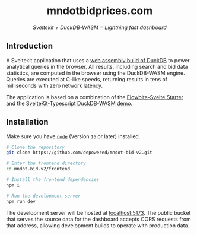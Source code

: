 <div align="center">

# mndotbidprices.com

*Sveltekit + DuckDB-WASM = Lightning fast dashboard*

</div>

## Introduction

A Sveltekit application that uses a <a href="https://duckdb.org/docs/api/wasm/overview" target="_blank">web assembly build of DuckDB</a> to power analytical queries in the browser. All results, including search and bid data statistics, are computed in the browser using the DuckDB-WASM engine. Queries are executed at C-like speeds, returning results in tens of milliseconds with zero network latency.

The application is based on a combination of the <a href="https://github.com/shinokada/flowbite-svelte-starter" target="_blank">Flowbite-Svelte Starter</a> and the <a href="https://github.com/duckdb-wasm-examples/sveltekit-typescript/tree/main" target="_blank">SvelteKit-Typescript DuckDB-WASM demo</a>.

## Installation

Make sure you have <a href="https://nodejs.org/en/download" target="_blank">`node`</a> (Version `16` or later) installed.

```bash
# Clone the repository
git clone https://github.com/depowered/mndot-bid-v2.git

# Enter the frontend directory
cd mndot-bid-v2/frontend

# Install the frontend dependencies
npm i

# Run the development server
npm run dev
```

The development server will be hosted at [localhost:5173](http://localhost:5173/). The public bucket that serves the source data for the dashboard accepts CORS requests from that address, allowing development builds to operate with production data.

